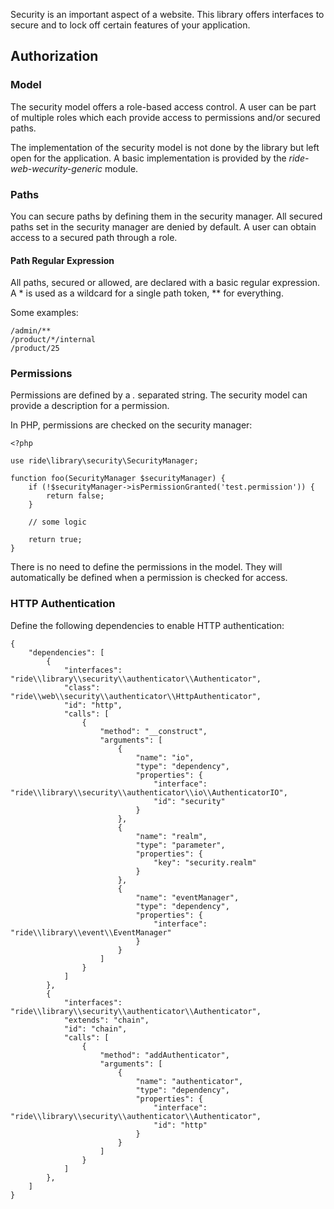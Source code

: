 Security is an important aspect of a website.
This library offers interfaces to secure and to lock off certain features of your application.

## Authorization

### Model

The security model offers a role-based access control.
A user can be part of multiple roles which each provide access to permissions and/or secured paths.

The implementation of the security model is not done by the library but left open for the application.
A basic implementation is provided by the _ride-web-wecurity-generic_ module.

### Paths

You can secure paths by defining them in the security manager.
All secured paths set in the security manager are denied by default.
A user can obtain access to a secured path through a role.

#### Path Regular Expression

All paths, secured or allowed, are declared with a basic regular expression.
A * is used as a wildcard for a single path token, ** for everything.

Some examples:

    /admin/**
    /product/*/internal
    /product/25

### Permissions

Permissions are defined by a _._ separated string.
The security model can provide a description for a permission.

In PHP, permissions are checked on the security manager:

    <?php

    use ride\library\security\SecurityManager;

    function foo(SecurityManager $securityManager) {
        if (!$securityManager->isPermissionGranted('test.permission')) {
            return false;
        }

        // some logic

        return true;
    }

There is no need to define the permissions in the model.
They will automatically be defined when a permission is checked for access.

### HTTP Authentication

Define the following dependencies to enable HTTP authentication:

    {
        "dependencies": [
            {
                "interfaces": "ride\\library\\security\\authenticator\\Authenticator",
                "class": "ride\\web\\security\\authenticator\\HttpAuthenticator",
                "id": "http",
                "calls": [
                    {
                        "method": "__construct",
                        "arguments": [
                            {
                                "name": "io",
                                "type": "dependency",
                                "properties": {
                                    "interface": "ride\\library\\security\\authenticator\\io\\AuthenticatorIO",
                                    "id": "security"
                                }
                            },
                            {
                                "name": "realm",
                                "type": "parameter",
                                "properties": {
                                    "key": "security.realm"
                                }
                            },
                            {
                                "name": "eventManager",
                                "type": "dependency",
                                "properties": {
                                    "interface": "ride\\library\\event\\EventManager"
                                }
                            }
                        ]
                    }
                ]
            },
            {
                "interfaces": "ride\\library\\security\\authenticator\\Authenticator",
                "extends": "chain",
                "id": "chain",
                "calls": [
                    {
                        "method": "addAuthenticator",
                        "arguments": [
                            {
                                "name": "authenticator",
                                "type": "dependency",
                                "properties": {
                                    "interface": "ride\\library\\security\\authenticator\\Authenticator",
                                    "id": "http"
                                }
                            }
                        ]
                    }
                ]
            },
        ]
    }
